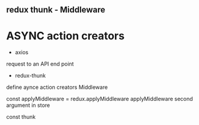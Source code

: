 ## redux thunk - Middleware

# ASYNC action creators

- axios

request to an API end point

- redux-thunk

define aynce action creators
Middleware


const applyMiddleware = redux.applyMiddleware
applyMiddleware second argument in store

const thunk